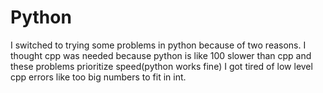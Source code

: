 # Python
I switched to trying some problems in python because of two reasons.
I thought cpp was needed because python is like 100 slower than cpp and these problems prioritize speed(python works fine)
I got tired of low level cpp errors like too big numbers to fit in int.